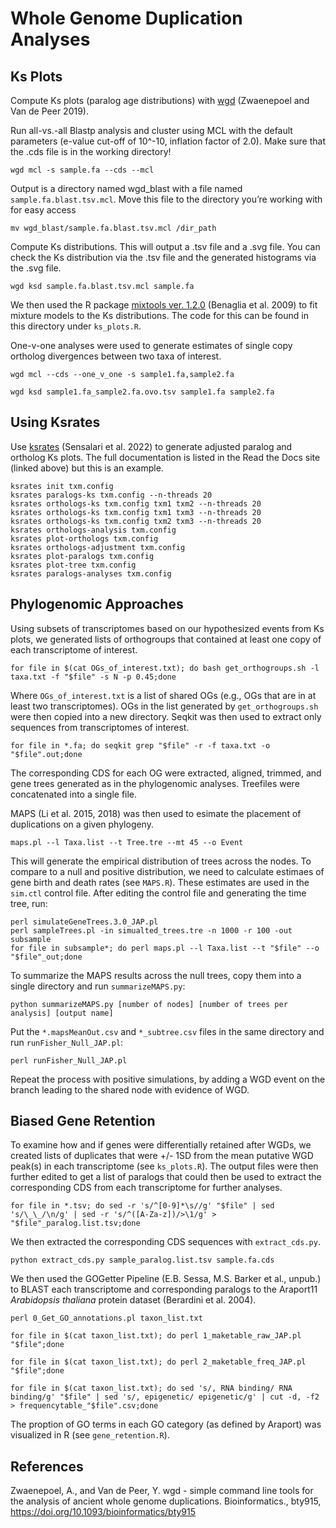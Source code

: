 # Whole Genome Duplication Analyses

## Ks Plots

Compute Ks plots (paralog age distributions) with [wgd](https://github.com/arzwa/wgd) (Zwaenepoel and Van de Peer 2019). 

Run all-vs.-all Blastp analysis and cluster using MCL with the default parameters (e-value cut-off of 10^-10, inflation factor of 2.0). Make sure that the .cds file is in the working directory!
```
wgd mcl -s sample.fa --cds --mcl
```
Output is a directory named wgd_blast with a file named `sample.fa.blast.tsv.mcl`. Move this file to the directory you’re working with for easy access
```
mv wgd_blast/sample.fa.blast.tsv.mcl /dir_path
```
Compute Ks distributions. This will output a .tsv file and a .svg file. You can check the Ks distribution via the .tsv file and the generated histograms via the .svg file.
```
wgd ksd sample.fa.blast.tsv.mcl sample.fa
```
We then used the R package [mixtools ver. 1.2.0](https://cran.r-project.org/web/packages/mixtools/mixtools.pdf) (Benaglia et al. 2009) to fit mixture models to the Ks distributions. The code for this can be found in this directory under `ks_plots.R`. 

One-v-one analyses were used to generate estimates of single copy ortholog divergences between two taxa of interest. 
```
wgd mcl --cds --one_v_one -s sample1.fa,sample2.fa 

wgd ksd sample1.fa_sample2.fa.ovo.tsv sample1.fa sample2.fa 
```

## Using Ksrates

Use [ksrates](https://ksrates.readthedocs.io/en/latest/index.html) (Sensalari et al. 2022) to generate adjusted paralog and ortholog Ks plots. The full documentation is listed in the Read the Docs site (linked above) but this is an example. 
```
ksrates init txm.config
ksrates paralogs-ks txm.config --n-threads 20
ksrates orthologs-ks txm.config txm1 txm2 --n-threads 20
ksrates orthologs-ks txm.config txm1 txm3 --n-threads 20 
ksrates orthologs-ks txm.config txm2 txm3 --n-threads 20
ksrates orthologs-analysis txm.config
ksrates plot-orthologs txm.config
ksrates orthologs-adjustment txm.config
ksrates plot-paralogs txm.config
ksrates plot-tree txm.config
ksrates paralogs-analyses txm.config
```

## Phylogenomic Approaches 

Using subsets of transcriptomes based on our hypothesized events from Ks plots, we generated lists of orthogroups that contained at least one copy of each transcriptome of interest. 

```
for file in $(cat OGs_of_interest.txt); do bash get_orthogroups.sh -l taxa.txt -f "$file" -s N -p 0.45;done  
```
Where `OGs_of_interest.txt` is a list of shared OGs (e.g., OGs that are in at least two transcriptomes). OGs in the list generated by `get_orthogroups.sh` were then copied into a new directory. Seqkit was then used to extract only sequences from transcriptomes of interest. 
```
for file in *.fa; do seqkit grep "$file" -r -f taxa.txt -o "$file".out;done 
```
The corresponding CDS for each OG were extracted, aligned, trimmed, and gene trees generated as in the phylogenomic analyses. Treefiles were concatenated into a single file.

MAPS (Li et al. 2015, 2018) was then used to esimate the placement of duplications on a given phylogeny. 

```
maps.pl --l Taxa.list --t Tree.tre --mt 45 --o Event
```

This will generate the empirical distribution of trees across the nodes. To compare to a null and positive distribution, we need to calculate estimaes of gene birth and death rates (see `MAPS.R`). These estimates are used in the `sim.ctl` control file. After editing the control file and generating the time tree, run:
```
perl simulateGeneTrees.3.0_JAP.pl
perl sampleTrees.pl -in simualted_trees.tre -n 1000 -r 100 -out subsample
for file in subsample*; do perl maps.pl --l Taxa.list --t "$file" --o "$file"_out;done
```
To summarize the MAPS results across the null trees, copy them into a single directory and run `summarizeMAPS.py`:
```
python summarizeMAPS.py [number of nodes] [number of trees per analysis] [output name]
```
Put the `*.mapsMeanOut.csv` and `*_subtree.csv` files in the same directory and run `runFisher_Null_JAP.pl`:
```
perl runFisher_Null_JAP.pl
```
Repeat the process with positive simulations, by adding a WGD event on the branch leading to the shared node with evidence of WGD.

## Biased Gene Retention 

To examine how and if genes were differentially retained after WGDs, we created lists of duplicates that were +/- 1SD from the mean putative WGD peak(s) in each transcriptome (see `ks_plots.R`). The output files were then further edited to get a list of paralogs that could then be used to extract the corresponding CDS from each transcriptome for further analyses. 

```
for file in *.tsv; do sed -r 's/^[0-9]*\s//g' "$file" | sed 's/\_\_/\n/g' | sed -r 's/^([A-Za-z])/>\1/g' > "$file"_paralog.list.tsv;done
```

We then extracted the corresponding CDS sequences with `extract_cds.py`. 

```
python extract_cds.py sample_paralog.list.tsv sample.fa.cds 
```

We then used the GOGetter Pipeline (E.B. Sessa, M.S. Barker et al., unpub.) to BLAST each transcriptome and corresponding paralogs to the Araport11 <i>Arabidopsis thaliana </i> protein dataset (Berardini et al. 2004). 

```
perl 0_Get_GO_annotations.pl taxon_list.txt 

for file in $(cat taxon_list.txt); do perl 1_maketable_raw_JAP.pl "$file";done

for file in $(cat taxon_list.txt); do perl 2_maketable_freq_JAP.pl "$file";done

for file in $(cat taxon_list.txt); do sed 's/, RNA binding/ RNA binding/g' "$file" | sed 's/, epigenetic/ epigenetic/g' | cut -d, -f2 > frequencytable_"$file".csv;done 

```

The proption of GO terms in each GO category (as defined by Araport) was visualized in R (see `gene_retention.R`). 


## References 

Zwaenepoel, A., and Van de Peer, Y. wgd - simple command line tools for the analysis of ancient whole genome duplications. Bioinformatics., bty915, https://doi.org/10.1093/bioinformatics/bty915
